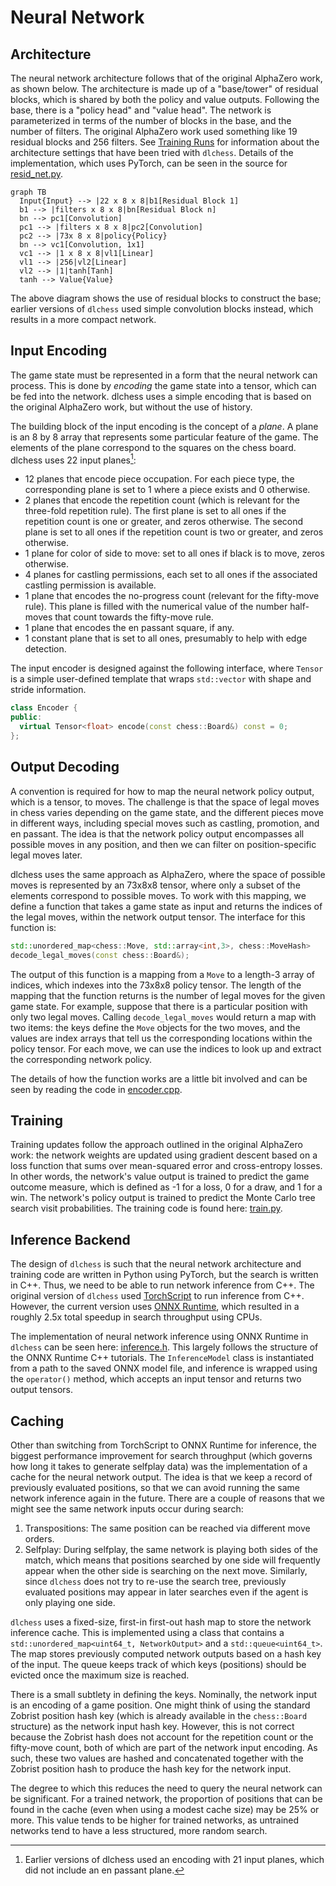 # Neural Network

## Architecture

The neural network architecture follows that of the original AlphaZero work, as shown
below.  The architecture is made up of a "base/tower" of residual blocks, which is
shared by both the policy and value outputs.  Following the base, there is a "policy
head" and "value head".  The network is parameterized in terms of the number of blocks
in the base, and the number of filters.  The original AlphaZero work used something like
19 residual blocks and 256 filters.  See [Training Runs](../training-runs.md) for
information about the architecture settings that have been tried with `dlchess`.
Details of the implementation, which uses PyTorch, can be seen in the source for
[resid_net.py](https://github.com/mcfarljm/dlchess/blob/main/nn/resid_net.py).

``` mermaid
graph TB
  Input{Input} --> |22 x 8 x 8|b1[Residual Block 1]
  b1 --> |filters x 8 x 8|bn[Residual Block n]
  bn --> pc1[Convolution]
  pc1 --> |filters x 8 x 8|pc2[Convolution]
  pc2 --> |73x 8 x 8|policy{Policy}
  bn --> vc1[Convolution, 1x1]
  vc1 --> |1 x 8 x 8|vl1[Linear]
  vl1 --> |256|vl2[Linear]
  vl2 --> |1|tanh[Tanh]
  tanh --> Value{Value}
```

The above diagram shows the use of residual blocks to construct the base; earlier
versions of `dlchess` used simple convolution blocks instead, which results in a more
compact network.

## Input Encoding

The game state must be represented in a form that the neural network can process.  This
is done by _encoding_ the game state into a tensor, which can be fed into the network.
dlchess uses a simple encoding that is based on the original AlphaZero work, but without
the use of history.

The building block of the input encoding is the concept of a _plane_.  A plane is an 8
by 8 array that represents some particular feature of the game.  The elements of the
plane correspond to the squares on the chess board.  dlchess uses 22 input planes[^1]:

- 12 planes that encode piece occupation.  For each piece type, the corresponding plane
  is set to 1 where a piece exists and 0 otherwise.
- 2 planes that encode the repetition count (which is relevant for the three-fold
  repetition rule).  The first plane is set to all ones if the repetition count is one
  or greater, and zeros otherwise.  The second plane is set to all ones if the
  repetition count is two or greater, and zeros otherwise.
- 1 plane for color of side to move: set to all ones if black is to move, zeros
  otherwise.
- 4 planes for castling permissions, each set to all ones if the associated castling
  permission is available.
- 1 plane that encodes the no-progress count (relevant for the fifty-move rule).  This
  plane is filled with the numerical value of the number half-moves that count towards
  the fifty-move rule.
- 1 plane that encodes the en passant square, if any.
- 1 constant plane that is set to all ones, presumably to help with edge detection.

The input encoder is designed against the following interface, where `Tensor` is a simple user-defined template that wraps `std::vector` with shape and stride information.

```c++
class Encoder {
public:
  virtual Tensor<float> encode(const chess::Board&) const = 0;
};
```

[^1]: Earlier versions of dlchess used an encoding with 21 input planes, which did not include an en passant plane.

## Output Decoding

A convention is required for how to map the neural network policy output, which is a
tensor, to moves.  The challenge is that the space of legal moves in chess varies
depending on the game state, and the different pieces move in different ways, including
special moves such as castling, promotion, and en passant.  The idea is that the network
policy output encompasses all possible moves in any position, and then we can filter on
position-specific legal moves later.

dlchess uses the same approach as AlphaZero, where the space of possible moves is
represented by an 73x8x8 tensor, where only a subset of the elements correspond to
possible moves.  To work with this mapping, we define a function that takes a game state
as input and returns the indices of the legal moves, within the network output tensor.
The interface for this function is:

```c++
std::unordered_map<chess::Move, std::array<int,3>, chess::MoveHash>
decode_legal_moves(const chess::Board&);
```

The output of this function is a mapping from a `Move` to a length-3 array of indices,
which indexes into the 73x8x8 policy tensor.  The length of the mapping that the
function returns is the number of legal moves for the given game state.  For example,
suppose that there is a particular position with only two legal moves.  Calling
`decode_legal_moves` would return a map with two items: the keys define the `Move`
objects for the two moves, and the values are index arrays that tell us the
corresponding locations within the policy tensor.  For each move, we can use the indices
to look up and extract the corresponding network policy.

The details of how the function works are a little bit involved and can be seen by
reading the code in
[encoder.cpp](https://github.com/mcfarljm/dlchess/blob/main/src/zero/encoder.cpp).

## Training

Training updates follow the approach outlined in the original AlphaZero work: the
network weights are updated using gradient descent based on a loss function that sums
over mean-squared error and cross-entropy losses.  In other words, the network's value
output is trained to predict the game outcome measure, which is defined as -1 for a
loss, 0 for a draw, and 1 for a win.  The network's policy output is trained to predict
the Monte Carlo tree search visit probabilities.  The training code is found here:
[train.py](https://github.com/mcfarljm/dlchess/blob/main/train/train.py).

## Inference Backend

The design of `dlchess` is such that the neural network architecture and training code are
written in Python using PyTorch, but the search is written in C++.  Thus, we need to be able to run
network inference from C++.  The original version of `dlchess` used
[TorchScript](https://pytorch.org/docs/stable/jit.html) to run inference from C++.
However, the current version uses [ONNX Runtime](https://onnxruntime.ai/), which
resulted in a roughly 2.5x total speedup in search throughput using CPUs.

The implementation of neural network inference using ONNX Runtime in `dlchess` can be
seen here:
[inference.h](https://github.com/mcfarljm/dlchess/blob/main/src/zero/inference.h).  This
largely follows the structure of the ONNX Runtime C++ tutorials.  The `InferenceModel`
class is instantiated from a path to the saved ONNX model file, and inference is wrapped
using the `operator()` method, which accepts an input tensor and returns two output
tensors.

## Caching

Other than switching from TorchScript to ONNX Runtime for inference, the biggest
performance improvement for search throughput (which governs how long it takes to
generate selfplay data) was the implementation of a cache for the neural network output.
The idea is that we keep a record of previously evaluated positions, so that we can
avoid running the same network inference again in the future.  There are a couple of
reasons that we might see the same network inputs occur during search:

1. Transpositions: The same position can be reached via different move orders.
2. Selfplay: During selfplay, the same network is playing both sides of the match, which
   means that positions searched by one side will frequently appear when the other side
   is searching on the next move.  Similarly, since `dlchess` does not try to re-use the
   search tree, previously evaluated positions may appear in later searches even if the
   agent is only playing one side.

`dlchess` uses a fixed-size, first-in first-out hash map to store the network inference
cache.  This is implemented using a class that contains a `std::unordered_map<uint64_t,
NetworkOutput>` and a `std::queue<uint64_t>`.  The map stores previously computed
network outputs based on a hash key of the input.  The queue keeps track of which keys
(positions) should be evicted once the maximum size is reached.

There is a small subtlety in defining the keys.  Nominally, the network input is an
encoding of a game position.  One might think of using the standard Zobrist position hash key
(which is already available in the `chess::Board` structure) as the network
input hash key.  However, this is not correct because the Zobrist hash does not account
for the repetition count or the fifty-move count, both of which are part of the network
input encoding.  As such, these two values are hashed and concatenated together with the
Zobrist position hash to produce the hash key for the network input.

The degree to which this reduces the need to query the neural network can be
significant.  For a trained network, the proportion of positions that can be found in
the cache (even when using a modest cache size) may be 25% or more.  This value tends to
be higher for trained networks, as untrained networks tend to have a less structured,
more random search.
